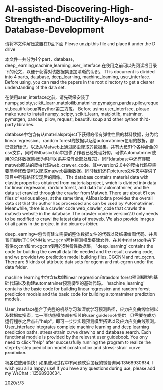 # AI-assisted-Discovering-High-Strength-and-Ductility-Alloys-and-Database-Development
请将本文件解压放置在D盘下面
Please unzip this file and place it under the D drive

本文件一共分为4个part，database，deep_learning,machine_learning,user_interface.在使用之前可以先阅读根目录下的论文，以便于获得对该数据集更加清晰的认识。
This document is divided into 4 parts, database, deep_learning, machine_learning, user_interface. Before using, you can read the papers in the root directory to get a clearer understanding of the data set.

在使用user_interface之前，请先确保安装了numpy,scipty,scikit_learn,matplotlib,matminer,pymatgen,pandas,pilow,request,beautifulsoup等python第三方库。
Before using user_interface, please make sure to install numpy, scipty, scikit_learn, matplotlib, matminer, pymatgen, pandas, pilow, request, beautifulsoup and other python third-party libraries.

database中包含有从materialsproject下获得的带有弹性性质的材料数据，分为给linear regression、random forest的数据以及给automatminer使用的数据，都已做好标记。以及从Matweb上通过爬虫爬取的数据集，共有大概61个各种合金的csv文件，同时AMbasicdata中提供了作者已经处理好的，可供Automatminer使用的总体数据集(因为时间关系并没有全部处理完)。同时database中还有爬取matweb网站的爬虫代码web_crawler_code，其中version2.0中的爬虫代码只需要简单修改便可以爬取matweb最新数据。同时我们还在pictures文件夹中提供了项目中所有路径实现后的图像。
The database contains material data with elastic properties obtained from materialsproject, which is divided into data for linear regression, random forest, and data for automatminer,  and the data set crawled through the crawler from Matweb. There are about 61 csv files of various alloys, at the same time, AMbasicdata provides the overall data set that the author has processed and can be used by Automatminer. Meanwhile, there is a crawler code web_crawler_code that crawls the matweb website in the database. The crawler code in version2.0 only needs to be modified to crawl the latest data of matweb. We also provide images of all paths in the project in the pictures folder.


deep_learning中包含有建立需要的整体数据文件的代码以及结果绘图代码，并且我们提供了CGCNN和mt_cgcnn两种预测模型搭建文件。在其中的data文件夹下有供cgcnn和mt-cgcnn使用的5种属性数据集。
'deep_learning' contains the code for building the overall data file needed and the result drawing code, and we provide two prediction model building files, CGCNN and mt_cgcnn. There are 5 kinds of attribute data sets for cgcnn and mt-cgcnn under the data folder.

machine_learning中包含有构建linear regression和random forest预测模型的基础代码以及构建automatminer预测模型的基础代码。
'machine_learning' contains the basic code for building linear regression and random forest prediction models and the basic code for building automatminer prediction models.

User_interface整合了完整的机器学习和深度学习预测路径，应力应变曲线绘制以及数据库搜索。每一项功能模块都有相关的user guidebook提供，只需要在成功运行程序之后点击"help"，即可一步步实现预测模型搭建以及应力应变曲线预测。
User_interface integrates complete machine learning and deep learning prediction paths, stress-strain curve drawing and database search. Each functional module is provided by the relevant user guidebook. You only need to click "help" after successfully running the program to realize the step-by-step prediction model construction and stress-strain curve prediction.

祝各位使用愉快！如果使用过程中有问题欢迎加我的微信询问:13568930634.
I wish you all a happy use! If you have any questions during use, please add my WeChat : 13568930634.

2020/5/3
